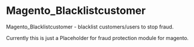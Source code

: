 # Magento_Blacklistcustomer
Magento_Blacklistcustomer - blacklist customers/users to stop fraud.


Currently this is just a Placeholder for fraud protection module for magento.
